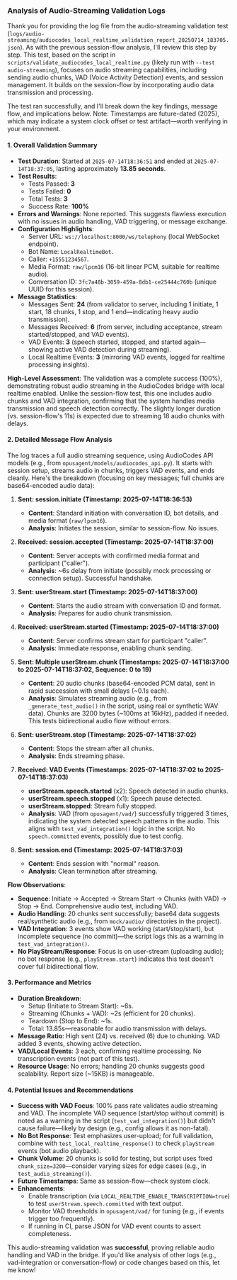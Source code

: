 ### Analysis of Audio-Streaming Validation Logs

Thank you for providing the log file from the audio-streaming validation test (`logs/audio-streaming/audiocodes_local_realtime_validation_report_20250714_183705.json`). As with the previous session-flow analysis, I'll review this step by step. This test, based on the script in `scripts/validate_audiocodes_local_realtime.py` (likely run with `--test audio-streaming`), focuses on audio streaming capabilities, including sending audio chunks, VAD (Voice Activity Detection) events, and session management. It builds on the session-flow by incorporating audio data transmission and processing.

The test ran successfully, and I'll break down the key findings, message flow, and implications below. Note: Timestamps are future-dated (2025), which may indicate a system clock offset or test artifact—worth verifying in your environment.

#### 1. **Overall Validation Summary**
- **Test Duration**: Started at `2025-07-14T18:36:51` and ended at `2025-07-14T18:37:05`, lasting approximately **13.85 seconds**.
- **Test Results**: 
  - Tests Passed: **3**
  - Tests Failed: **0**
  - Total Tests: **3**
  - Success Rate: **100%**
- **Errors and Warnings**: None reported. This suggests flawless execution with no issues in audio handling, VAD triggering, or message exchange.
- **Configuration Highlights**:
  - Server URL: `ws://localhost:8000/ws/telephony` (local WebSocket endpoint).
  - Bot Name: `LocalRealtimeBot`.
  - Caller: `+15551234567`.
  - Media Format: `raw/lpcm16` (16-bit linear PCM, suitable for realtime audio).
  - Conversation ID: `3fc7a48b-3059-459a-8db1-ce25444c760b` (unique UUID for this session).
- **Message Statistics**:
  - Messages Sent: **24** (from validator to server, including 1 initiate, 1 start, 18 chunks, 1 stop, and 1 end—indicating heavy audio transmission).
  - Messages Received: **6** (from server, including acceptance, stream started/stopped, and VAD events).
  - VAD Events: **3** (speech started, stopped, and started again—showing active VAD detection during streaming).
  - Local Realtime Events: **3** (mirroring VAD events, logged for realtime processing insights).

**High-Level Assessment**: The validation was a complete success (100%), demonstrating robust audio streaming in the AudioCodes bridge with local realtime enabled. Unlike the session-flow test, this one includes audio chunks and VAD integration, confirming that the system handles media transmission and speech detection correctly. The slightly longer duration (vs. session-flow's 11s) is expected due to streaming 18 audio chunks with delays.

#### 2. **Detailed Message Flow Analysis**
The log traces a full audio streaming sequence, using AudioCodes API models (e.g., from `opusagent/models/audiocodes_api.py`). It starts with session setup, streams audio in chunks, triggers VAD events, and ends cleanly. Here's the breakdown (focusing on key messages; full chunks are base64-encoded audio data):

1. **Sent: session.initiate (Timestamp: 2025-07-14T18:36:53)**  
   - **Content**: Standard initiation with conversation ID, bot details, and media format (`raw/lpcm16`).
   - **Analysis**: Initiates the session, similar to session-flow. No issues.

2. **Received: session.accepted (Timestamp: 2025-07-14T18:37:00)**  
   - **Content**: Server accepts with confirmed media format and participant ("caller").
   - **Analysis**: ~6s delay from initiate (possibly mock processing or connection setup). Successful handshake.

3. **Sent: userStream.start (Timestamp: 2025-07-14T18:37:00)**  
   - **Content**: Starts the audio stream with conversation ID and format.
   - **Analysis**: Prepares for audio chunk transmission.

4. **Received: userStream.started (Timestamp: 2025-07-14T18:37:00)**  
   - **Content**: Server confirms stream start for participant "caller".
   - **Analysis**: Immediate response, enabling chunk sending.

5. **Sent: Multiple userStream.chunk (Timestamps: 2025-07-14T18:37:00 to 2025-07-14T18:37:02, Sequence: 0 to 19)**  
   - **Content**: 20 audio chunks (base64-encoded PCM data), sent in rapid succession with small delays (~0.1s each).
   - **Analysis**: Simulates streaming audio (e.g., from `_generate_test_audio()` in the script, using real or synthetic WAV data). Chunks are 3200 bytes (~100ms at 16kHz), padded if needed. This tests bidirectional audio flow without errors.

6. **Sent: userStream.stop (Timestamp: 2025-07-14T18:37:02)**  
   - **Content**: Stops the stream after all chunks.
   - **Analysis**: Ends streaming phase.

7. **Received: VAD Events (Timestamps: 2025-07-14T18:37:02 to 2025-07-14T18:37:03)**  
   - **userStream.speech.started** (x2): Speech detected in audio chunks.
   - **userStream.speech.stopped** (x1): Speech pause detected.
   - **userStream.stopped**: Stream fully stopped.
   - **Analysis**: VAD (from `opusagent/vad/`) successfully triggered 3 times, indicating the system detected speech patterns in the audio. This aligns with `test_vad_integration()` logic in the script. No `speech.committed` events, possibly due to test config.

8. **Sent: session.end (Timestamp: 2025-07-14T18:37:03)**  
   - **Content**: Ends session with "normal" reason.
   - **Analysis**: Clean termination after streaming.

**Flow Observations**:
- **Sequence**: Initiate → Accepted → Stream Start → Chunks (with VAD) → Stop → End. Comprehensive audio test, including VAD.
- **Audio Handling**: 20 chunks sent successfully; base64 data suggests real/synthetic audio (e.g., from `mock/audio/` directories in the project).
- **VAD Integration**: 3 events show VAD working (start/stop/start), but incomplete sequence (no commit)—the script logs this as a warning in `test_vad_integration()`.
- **No PlayStream/Response**: Focus is on user-stream (uploading audio); no bot response (e.g., `playStream.start`) indicates this test doesn't cover full bidirectional flow.

#### 3. **Performance and Metrics**
- **Duration Breakdown**: 
  - Setup (Initiate to Stream Start): ~6s.
  - Streaming (Chunks + VAD): ~2s (efficient for 20 chunks).
  - Teardown (Stop to End): ~1s.
  - Total: 13.85s—reasonable for audio transmission with delays.
- **Message Ratio**: High sent (24) vs. received (6) due to chunking. VAD added 3 events, showing active detection.
- **VAD/Local Events**: 3 each, confirming realtime processing. No transcription events (not part of this test).
- **Resource Usage**: No errors; handling 20 chunks suggests good scalability. Report size (~15KB) is manageable.

#### 4. **Potential Issues and Recommendations**
- **Success with VAD Focus**: 100% pass rate validates audio streaming and VAD. The incomplete VAD sequence (start/stop without commit) is noted as a warning in the script (`test_vad_integration()`) but didn't cause failure—likely by design (e.g., config allows it as non-fatal).
- **No Bot Response**: Test emphasizes user-upload; for full validation, combine with `test_local_realtime_response()` to check `playStream` events (bot audio playback).
- **Chunk Volume**: 20 chunks is solid for testing, but script uses fixed `chunk_size=3200`—consider varying sizes for edge cases (e.g., in `test_audio_streaming()`).
- **Future Timestamps**: Same as session-flow—check system clock.
- **Enhancements**:
  - Enable transcription (via `LOCAL_REALTIME_ENABLE_TRANSCRIPTION=true`) to test `userStream.speech.committed` with text output.
  - Monitor VAD thresholds in `opusagent/vad/` for tuning (e.g., if events trigger too frequently).
  - If running in CI, parse JSON for VAD event counts to assert completeness.

This audio-streaming validation was **successful**, proving reliable audio handling and VAD in the bridge. If you'd like analysis of other logs (e.g., vad-integration or conversation-flow) or code changes based on this, let me know!